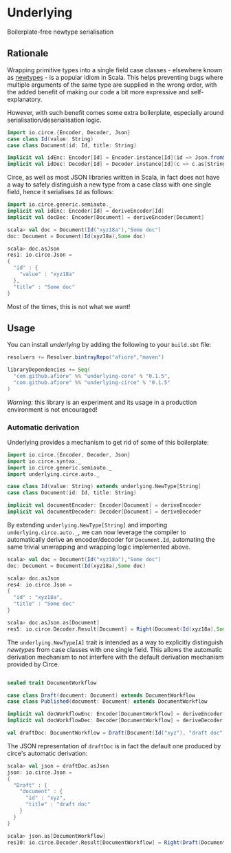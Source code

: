 # Underlying

Boilerplate-free newtype serialisation

## Rationale

Wrapping primitive types into a single field case classes - elsewhere known as [newtypes](https://wiki.haskell.org/Newtype) -
is a popular idiom in Scala. This helps preventing bugs where multiple arguments
of the same type are supplied in the wrong order, with the added benefit of
making our code a bit more expressive and self-explanatory.

However, with such benefit comes some extra boilerplate, especially around 
serialisation/deserialisation logic.

```scala
import io.circe.{Encoder, Decoder, Json}
case class Id(value: String)
case class Document(id: Id, title: String)

implicit val idEnc: Encoder[Id] = Encoder.instance[Id](id => Json.fromString(id.value))
implicit val idDec: Decoder[Id] = Decoder.instance[Id](c => c.as[String].map(Id(_)))
```

Circe, as well as most JSON libraries written in Scala, in fact does not have a way to safely distinguish a
new type from a case class with one single field, hence it serialises `Id` as 
follows:



```scala
import io.circe.generic.semiauto._
implicit val idEnc: Encoder[Id] = deriveEncoder[Id]
implicit val docDec: Encoder[Document] = deriveEncoder[Document]
```
```scala
scala> val doc = Document(Id("xyz18a"),"Some doc")
doc: Document = Document(Id(xyz18a),Some doc)

scala> doc.asJson 
res1: io.circe.Json =
{
  "id" : {
    "value" : "xyz18a"
  },
  "title" : "Some doc"
}
```

Most of the times, this is not what we want!

## Usage

You can install _underlying_ by adding the following to your `build.sbt` file:

```scala
resolvers += Resolver.bintrayRepo("afiore","maven")

libraryDependencies += Seq(
  "com.github.afiore" %% "underlying-core" % "0.1.5",
  "com.github.afiore" %% "underlying-circe" % "0.1.5"
)
```

*Warning:* this library is an experiment and its usage in a production environment
is not encouraged! 

### Automatic derivation

Underlying provides a mechanism to get rid of some of this boilerplate:

```scala
import io.circe.{Encoder, Decoder, Json}
import io.circe.syntax._
import io.circe.generic.semiauto._
import underlying.circe.auto._

case class Id(value: String) extends underlying.NewType[String]
case class Document(id: Id, title: String)

implicit val documentEncoder: Encoder[Document] = deriveEncoder
implicit val documentDecoder: Decoder[Document] = deriveDecoder
```

By extending `underlying.NewType[String]` and importing `underlying.circe.auto._`, 
we can now leverage the compiler to automatically derive an encoder/decoder for 
`Document.Id`, automating the same trivial unwrapping and wrapping logic implemented 
above.

```scala
scala> val doc = Document(Id("xyz18a"),"Some doc")
doc: Document = Document(Id(xyz18a),Some doc)

scala> doc.asJson 
res4: io.circe.Json =
{
  "id" : "xyz18a",
  "title" : "Some doc"
}

scala> doc.asJson.as[Document]
res5: io.circe.Decoder.Result[Document] = Right(Document(Id(xyz18a),Some doc))
```

The `underlying.NewType[A]` trait is intended as a way to explicitly distinguish 
_newtypes_ from case classes with one single field. This allows the automatic derivation
mechanism to not interfere with the default derivation mechanism provided by Circe.

```scala

sealed trait DocumentWorkflow

case class Draft(document: Document) extends DocumentWorkflow
case class Published(document: Document) extends DocumentWorkflow

implicit val docWorkflowEnc: Encoder[DocumentWorkflow] = deriveEncoder[DocumentWorkflow]
implicit val docWorkflowDec: Decoder[DocumentWorkflow] = deriveDecoder[DocumentWorkflow]

val draftDoc: DocumentWorkflow = Draft(Document(Id("xyz"), "draft doc"))
```

The JSON representation of `draftDoc` is in fact the default one produced by circe's
automatic derivation:

```scala
scala> val json = draftDoc.asJson
json: io.circe.Json =
{
  "Draft" : {
    "document" : {
      "id" : "xyz",
      "title" : "draft doc"
    }
  }
}

scala> json.as[DocumentWorkflow]
res10: io.circe.Decoder.Result[DocumentWorkflow] = Right(Draft(Document(Id(xyz),draft doc)))
```
